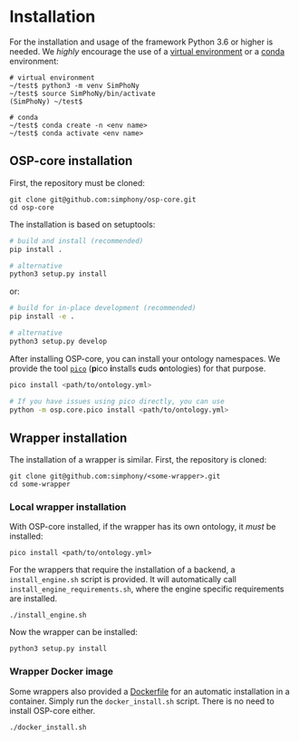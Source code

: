 # Installation
For the installation and usage of the framework Python 3.6 or higher is needed.
We *highly* encourage the use of a [virtual environment](https://docs.python.org/3/tutorial/venv.html)
or a [conda](https://docs.conda.io/en/latest/) environment:

```shell
# virtual environment 
~/test$ python3 -m venv SimPhoNy
~/test$ source SimPhoNy/bin/activate
(SimPhoNy) ~/test$ 
```

```shell
# conda
~/test$ conda create -n <env name>
~/test$ conda activate <env name>
```


## OSP-core installation
First, the repository must be cloned:

```shell
git clone git@github.com:simphony/osp-core.git
cd osp-core
```

The installation is based on setuptools:

```sh
# build and install (recommended)
pip install .

# alternative
python3 setup.py install
```

or:

```sh
# build for in-place development (recommended)
pip install -e .

# alternative
python3 setup.py develop
```

After installing OSP-core, you can install your ontology namespaces.
We provide the tool [`pico`](./utils.md#pico-installs-cuds-ontologies)
(**p**ico **i**nstalls **c**uds **o**ntologies) for that purpose.

```sh
pico install <path/to/ontology.yml>

# If you have issues using pico directly, you can use
python -m osp.core.pico install <path/to/ontology.yml>
```

## Wrapper installation
The installation of a wrapper is similar. First, the repository is cloned:

```shell
git clone git@github.com:simphony/<some-wrapper>.git
cd some-wrapper
```
### Local wrapper installation
With OSP-core installed, if the wrapper has its own ontology, it *must* be installed:

```shell
pico install <path/to/ontology.yml>
```

For the wrappers that require the installation of a backend, a `install_engine.sh` script is provided.
It will automatically call `install_engine_requirements.sh`, where the engine specific requirements are installed.

```shell
./install_engine.sh
```

Now the wrapper can be installed:

```shell
python3 setup.py install
```

### Wrapper Docker image
Some wrappers also provided a [Dockerfile](https://docs.docker.com/engine/reference/builder/)
for an automatic installation in a container.
Simply run the `docker_install.sh` script. There is no need to install OSP-core either.

```shell
./docker_install.sh
```
